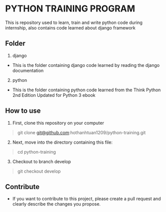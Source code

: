 # PYTHON TRAINING PROGRAM
This is repository used to learn, train and write python code during internship, also contains code learned about django framework

## Folder
1. django
- This is the folder containing django code learned by reading the django documentation
2. python
- This is the folder containing python code learned from the Think Python 2nd Edition Updated for Python 3 ebook

## How to use
1. First, clone this repository on your computer
> git clone git@github.com:hothanhtuan1209/python-training.git

2. Next, move into the directory containing this file:
> cd python-training

3. Checkout to branch develop
> git checkout develop

## Contribute
 * If you want to contribute to this project, please create a pull request and clearly describe the changes you propose.